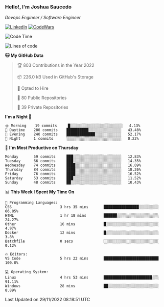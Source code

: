 ### Hello!, I'm Joshua Saucedo
*Devops Engineer / Software Engineer*  

[![LinkedIn](https://img.shields.io/badge/LinkedIn-0073b1?logo=linkedin&style=flat-square&logoColor=white)](https://www.linkedin.com/in/joshua-nathanael-saucedo-uriarte-bb0336169/)
[![CodeWars](https://www.codewars.com/users/joshuansu0897/badges/micro)](https://www.codewars.com/users/joshuansu0897)

<!--START_SECTION:waka-->
![Code Time](http://img.shields.io/badge/Code%20Time-282%20hrs%2058%20mins-blue)

![Lines of code](https://img.shields.io/badge/From%20Hello%20World%20I%27ve%20Written-1%20Million%20lines%20of%20code-blue)

**🐱 My GitHub Data** 

> 🏆 803 Contributions in the Year 2022
 > 
> 📦 226.0 kB Used in GitHub's Storage 
 > 
> 💼 Opted to Hire
 > 
> 📜 80 Public Repositories 
 > 
> 🔑 39 Private Repositories  
 > 
**I'm a Night 🦉** 

```text
🌞 Morning    19 commits     █░░░░░░░░░░░░░░░░░░░░░░░░   4.13% 
🌆 Daytime    200 commits    ██████████░░░░░░░░░░░░░░░   43.48% 
🌃 Evening    240 commits    █████████████░░░░░░░░░░░░   52.17% 
🌙 Night      1 commits      ░░░░░░░░░░░░░░░░░░░░░░░░░   0.22%

```
📅 **I'm Most Productive on Thursday** 

```text
Monday       59 commits     ███░░░░░░░░░░░░░░░░░░░░░░   12.83% 
Tuesday      66 commits     ███░░░░░░░░░░░░░░░░░░░░░░   14.35% 
Wednesday    74 commits     ████░░░░░░░░░░░░░░░░░░░░░   16.09% 
Thursday     84 commits     ████░░░░░░░░░░░░░░░░░░░░░   18.26% 
Friday       76 commits     ████░░░░░░░░░░░░░░░░░░░░░   16.52% 
Saturday     53 commits     ███░░░░░░░░░░░░░░░░░░░░░░   11.52% 
Sunday       48 commits     ██░░░░░░░░░░░░░░░░░░░░░░░   10.43%

```


📊 **This Week I Spent My Time On** 

```text
💬 Programming Languages: 
CSS                      3 hrs 35 mins       ████████████████░░░░░░░░░   66.85% 
HTML                     1 hr 18 mins        ██████░░░░░░░░░░░░░░░░░░░   24.27% 
Other                    16 mins             █░░░░░░░░░░░░░░░░░░░░░░░░   4.97% 
Docker                   12 mins             █░░░░░░░░░░░░░░░░░░░░░░░░   3.8% 
Batchfile                0 secs              ░░░░░░░░░░░░░░░░░░░░░░░░░   0.12%

🔥 Editors: 
VS Code                  5 hrs 22 mins       █████████████████████████   100.0%

💻 Operating System: 
Linux                    4 hrs 53 mins       ██████████████████████░░░   91.11% 
Windows                  28 mins             ██░░░░░░░░░░░░░░░░░░░░░░░   8.89%

```


 Last Updated on 29/11/2022 08:18:51 UTC
<!--END_SECTION:waka-->

